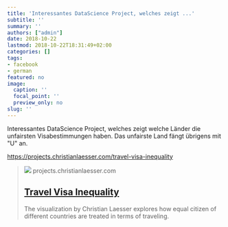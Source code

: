 ```yaml
---
title: 'Interessantes DataScience Project, welches zeigt ...'
subtitle: ''
summary: ''
authors: ["admin"]
date: 2018-10-22
lastmod: 2018-10-22T18:31:49+02:00
categories: []
tags:
- facebook
- german
featured: no
image:
  caption: ''
  focal_point: ''
  preview_only: no
slug: ''
---
```

Interessantes DataScience Project, welches zeigt welche Länder die unfairsten Visabestimmungen haben. Das unfairste Land fängt übrigens mit "U" an.

https://projects.christianlaesser.com/travel-visa-inequality
> [![](http://lab.datavis.club/travel-visa-inequality/img/travel-visa-inequality-og.jpg)](https://projects.christianlaesser.com/travel-visa-inequality)
> projects.christianlaesser.com
> ## [Travel Visa Inequality](https://projects.christianlaesser.com/travel-visa-inequality)
>
>The visualization by Christian Laesser explores how equal citizen of different countries are treated in terms of traveling.


